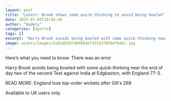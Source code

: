```yaml
---
layout: post
title: "Latest: Brook shows some quick-thinking to avoid being bowled"
date: 2025-07-03T19:03:49
author: "badely"
categories: [Sports]
tags: []
excerpt: "Harry Brook avoids being bowled with some quick-thinking near the end of day two of the second Test against India at Edgbaston, with England 77-3."
image: assets/images/5a81db3d7d0466de7431d2f059ef04dc.jpg
---
```


Here’s what you need to know: There was an error

Harry Brook avoids being bowled with some quick-thinking near the end of day two of the second Test against India at Edgbaston, with England 77-3. 

READ MORE: England lose top-order wickets after Gill's 269

Available to UK users only.


